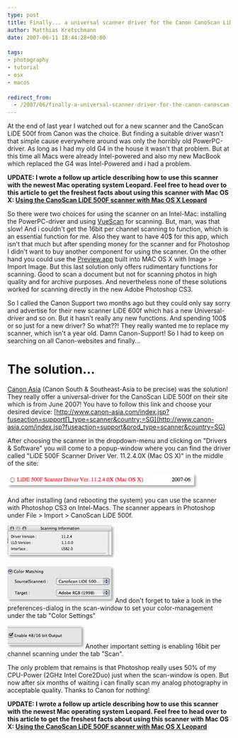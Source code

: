 ```yaml
---
type: post
title: Finally... a universal scanner driver for the Canon CanoScan LiDE 500F for Intel Macs
author: Matthias Kretschmann
date: 2007-06-11 18:44:28+00:00

tags:
- photography
- tutorial
- osx
- macos

redirect_from:
  - /2007/06/finally-a-universal-scanner-driver-for-the-canon-canoscan-lide-500f-for-intel-macs/
---
```


At the end of last year I watched out for a new scanner and the CanoScan LiDE 500f from Canon was the choice. But finding a suitable driver wasn't that simple cause everywhere around was only the horribly old PowerPC-driver. As long as I had my old G4 in the house it wasn't that problem. But at this time all Macs were already Intel-powered and also my new MacBook which replaced the G4 was Intel-Powered and i had a problem.

**UPDATE: I wrote a follow up article describing how to use this scanner with the newest Mac operating system Leopard. Feel free to head over to this article to get the freshest facts about using this scanner with Mac OS X:
[Using the CanoScan LiDE 500F scanner with Mac OS X Leopard](/using-the-canoscan-lide-500f-with-mac-os-x-leopard/)**

So there were two choices for using the scanner on an Intel-Mac: installing the PowerPC-driver and using [VueScan](http://www.hamrick.com/) for scanning. But, man, was that slow! And i couldn't get the 16bit per channel scanning to function, which is an essential function for me. Also they want to have 40$ for this app, which isn't that much but after spending money for the scanner and for Photoshop I didn't want to buy another component for using the scanner. On the other hand you could use the [Preview.app](http://www.apple.com/macosx/features/pdf/) built into MAC OS X with Image > Import Image. But this last solution only offers rudimentary functions for scanning. Good to scan a document but not for scanning photos in high quality and for archive purposes. And nevertheless none of these solutions worked for scanning directly in the new Adobe Photoshop CS3.

So I called the Canon Support two months ago but they could only say sorry and advertise for their new scanner LiDE 600f which has a new Universal-driver and so on. But it hasn't really any new functions. And spending 100$ or so just for a new driver? So what??! They really wanted me to replace my scanner, which isn't a year old. Damn Canon-Support! So I had to keep on searching on all Canon-websites and finally...

# The solution...

[Canon Asia](http://www.canon-asia.com/) (Canon South & Southeast-Asia to be precise) was the solution! They really offer a universal-driver for the CanoScan LiDE 500f on their site which is from June 2007! You have to follow this link and choose your desired device:
[http://www.canon-asia.com/index.jsp?fuseaction=support∏_type=scanner&country;=SG](http://www.canon-asia.com/index.jsp?fuseaction=support&prod_type=scanner&country=SG)

After choosing the scanner in the dropdown-menu and clicking on "Drivers & Software" you will come to a popup-window where you can find the driver called "LiDE 500F Scanner Driver Ver. 11.2.4.0X (Mac OS X)" in the middle of the site:

![image](../media/canon1.png)

And after installing (and rebooting the system) you can use the scanner with Photoshop CS3 on Intel-Macs. The scanner appears in Photoshop under File > Import > CanoScan LiDE 500f.

![image](../media/canon2.png)

![image](../media/canon3.png)And don't forget to take a look in the preferences-dialog in the scan-window to set your color-management under the tab "Color Settings"

![image](../media/canon4.png)Another important setting is enabling 16bit per channel scanning under the tab "Scan".

The only problem that remains is that Photoshop really uses 50% of my CPU-Power (2GHz Intel Core2Duo) just when the scan-window is open. But now after six months of waiting i can finally scan my analog photography in acceptable quality. Thanks to Canon for nothing!

**UPDATE: I wrote a follow up article describing how to use this scanner with the newest Mac operating system Leopard. Feel free to head over to this article to get the freshest facts about using this scanner with Mac OS X:
[Using the CanoScan LiDE 500F scanner with Mac OS X Leopard](/using-the-canoscan-lide-500f-with-mac-os-x-leopard/)**
